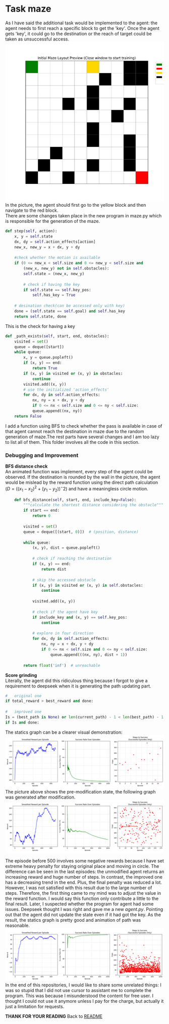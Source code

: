 # Task maze

As I have said the additional task would be implemented to the agent: the agent needs to first reach a specific block to get the 'key'. Once the agent gets 'key', it could go to the destination or the reach of target could be taken as unsuccessful access.
![image](/Static/Image/maze_1.png) \
In the picture, the agent should first go to the yellow block and then navigate to the red block. \
There are some changes taken place in the new program in maze.py which is responsible for the generation of the maze.

```python
def step(self, action):
    x, y = self.state
    dx, dy = self.action_effects[action]
    new_x, new_y = x + dx, y + dy

	#check whether the motion is available 
    if (0 <= new_x < self.size and 0 <= new_y < self.size and
        (new_x, new_y) not in self.obstacles):
        self.state = (new_x, new_y)

        # check if having the key
        if self.state == self.key_pos:
            self.has_key = True

    # desination check(can be accessed only with key)
    done = (self.state == self.goal) and self.has_key
    return self.state, done
```
This is the check for having a key
```python
def _path_exists(self, start, end, obstacles):
    visited = set()
    queue = deque([start])
    while queue:
        x, y = queue.popleft()
        if (x, y) == end:
            return True
        if (x, y) in visited or (x, y) in obstacles:
            continue
        visited.add((x, y))
        # use the initialized 'action_effects'
        for dx, dy in self.action_effects:
            nx, ny = x + dx, y + dy
            if 0 <= nx < self.size and 0 <= ny < self.size:
            queue.append((nx, ny))
    return False
```
I add a function using BFS to check whether the pass is available in case of that agent cannot reach the destination in maze due to the random generation of maze.The rest parts have several changes and I am too lazy to list all of them. This folder involves all the code in this section.

### Debugging and Improvement 

**BFS distance check** \
An animated function was implement, every step of the agent could be observed. If the destination is rounded by the wall in the picture, the agent would be mislead by the reward function using the direct path calculation ($D=((x_1-x_2)^2+(y_1-y_2))^-2$) and have a meaningless circle motion.
```python
    def bfs_distance(self, start, end, include_key=False):
        """calculate the shortest distance considering the obstacle"""
        if start == end:
            return 0

        visited = set()
        queue = deque([(start, 0)])  # (position, distance)

        while queue:
            (x, y), dist = queue.popleft()

            # check if reaching the destination
            if (x, y) == end:
                return dist

            # skip the accessed obstacle
            if (x, y) in visited or (x, y) in self.obstacles:
                continue

            visited.add((x, y))

            # check if the agent have key
            if include_key and (x, y) == self.key_pos:
                continue  

            # explore in four direction
            for dx, dy in self.action_effects:
                nx, ny = x + dx, y + dy
                if 0 <= nx < self.size and 0 <= ny < self.size:
                    queue.append(((nx, ny), dist + 1))

        return float('inf')  # unreachable
```

**Score grinding** \
Literally, the agent did this ridiculous thing because I forgot to give a requirement to deepseek when it is generating the path updating part.
```python
#	original one
if total_reward > best_reward and done: 		

#	improved one
Is = (best_path is None) or len(current_path) - 1 < len(best_path) - 1 or (current_path == best_reward and total_reward > best_reward)
if Is and done:
```
The statics graph can be a clearer visual demonstration:
![image](/Static/Image/Maze_analysis_2.png)
The picture above shows the pre-modification state, the following graph was generated after modification.
![image](/Static/Image/Maze_analysis_3.png)


The episode before 500 involves some negative rewards because I have set extreme heavy penalty for staying original place and moving in circle.
The difference can be seen in the last episodes: the unmodified agent returns an increasing reward and huge number of steps. In contrast, the improved one has a decreasing trend in the end. Plus, the final penalty was reduced a lot. \
However, I was not satisfied with this result due to the large number of steps. Therefore, the first thing came to my mind was to adjust the value in the reward function. I would say this function only contribute a little to the final result. Later, I suspected whether the program for agent had some issues. Deepseek thought I was right and gave me a new *agent.py*. Pointing out that the agent did not update the state even if it had got the key. As the result, the statics graph is pretty good and animation of path was reasonable.
![image](/Static/Image/Maze_analysis.png)
In the end of this repositories, I would like to share some unrelated things:
I was so stupid that I did not use cursor to assistant me to complete the program. This was because I misunderstood the content for free user. I thought I could not use it anymore unless I pay for the charge, but actually it just a limitation for requests.

**THANK FOR YOUR READING**
Back to [README](/README.md)
